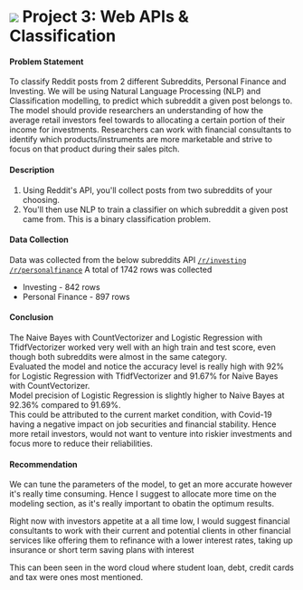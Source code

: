 # ![](https://ga-dash.s3.amazonaws.com/production/assets/logo-9f88ae6c9c3871690e33280fcf557f33.png) Project 3: Web APIs & Classification

#### Problem Statement

To classify Reddit posts from 2 different Subreddits, Personal Finance and Investing. We will be using Natural Language Processing (NLP) and Classification modelling, to
predict which subreddit a given post belongs to.<br>
The model should provide researchers an understanding of how the average retail investors feel towards to allocating a certain portion of their income for investments.
Researchers can work with financial consultants to identify which products/instruments are more marketable and strive to focus on that product during their sales pitch.

#### Description

1. Using Reddit's API, you'll collect posts from two subreddits of your choosing.
2. You'll then use NLP to train a classifier on which subreddit a given post came from. This is a binary classification problem.

#### Data Collection

Data was collected from the below subreddits API
[`/r/investing`](https://www.reddit.com/r/investing)
[`/r/personalfinance`](https://www.reddit.com/r/personalfinance)
A total of 1742 rows was collected
- Investing - 842 rows
- Personal Finance - 897 rows

#### Conclusion

The Naive Bayes with CountVectorizer and Logistic Regression with TfidfVectorizer worked very well with an high train and test score, even though both subreddits were almost in the same category.<br>
Evaluated the model and notice the accuracy level is really high with 92% for Logistic Regression with TfidfVectorizer and 91.67% for Naive Bayes with CountVectorizer.<br>
Model precision of Logistic Regression is slightly higher to Naive Bayes at 92.36% compared to 91.69%.<br>
This could be attributed to the current market condition, with Covid-19 having a negative impact on job securities and financial stability.
Hence more retail investors, would not want to venture into riskier investments and focus more to reduce their reliabilities.

#### Recommendation

We can tune the parameters of the model, to get an more accurate however it's really time consuming.
Hence I suggest to allocate more time on the modeling section, as it's really important to obatin the optimum results.<br>

Right now with investors appetite at a all time low, I would suggest financial consultants to work with their current and potential clients in other financial services like offering them to refinance with a lower interest rates, taking up insurance or short term saving plans with interest<br> 

This can been seen in the word cloud where student loan, debt, credit cards and tax were ones most mentioned.
